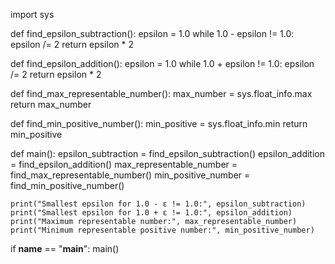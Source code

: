import sys

def find_epsilon_subtraction():
    epsilon = 1.0
    while 1.0 - epsilon != 1.0:
        epsilon /= 2
    return epsilon * 2

def find_epsilon_addition():
    epsilon = 1.0
    while 1.0 + epsilon != 1.0:
        epsilon /= 2
    return epsilon * 2

def find_max_representable_number():
    max_number = sys.float_info.max
    return max_number

def find_min_positive_number():
    min_positive = sys.float_info.min
    return min_positive

def main():
    epsilon_subtraction = find_epsilon_subtraction()
    epsilon_addition = find_epsilon_addition()
    max_representable_number = find_max_representable_number()
    min_positive_number = find_min_positive_number()

    print("Smallest epsilon for 1.0 - ε != 1.0:", epsilon_subtraction)
    print("Smallest epsilon for 1.0 + ε != 1.0:", epsilon_addition)
    print("Maximum representable number:", max_representable_number)
    print("Minimum representable positive number:", min_positive_number)

if __name__ == "__main__":
    main()
